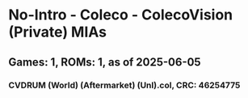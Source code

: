 # No-Intro - Coleco - ColecoVision (Private) MIAs
## Games: 1, ROMs: 1, as of 2025-06-05

### CVDRUM (World) (Aftermarket) (Unl).col, CRC: 46254775
